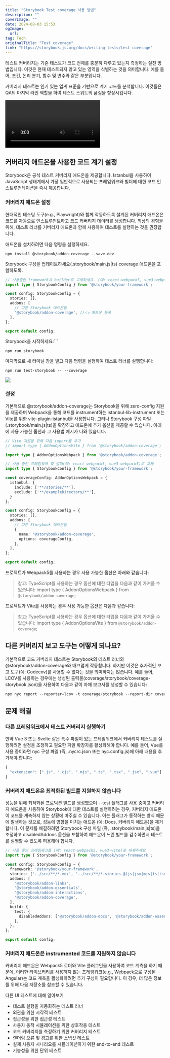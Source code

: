 ```yaml
---
title: "Storybook Test coverage 사용 방법"
description: ""
coverImage: ""
date: 2024-08-03 15:53
ogImage: 
  url: 
tag: Tech
originalTitle: "Test coverage"
link: "https://storybook.js.org/docs/writing-tests/test-coverage"
---
```





테스트 커버리지는 기존 테스트가 코드 전체를 충분히 다루고 있는지 측정하는 실천 방법입니다. 이것은 현재 테스트되지 않고 있는 영역을 식별하는 것을 의미합니다. 예를 들어, 조건, 논리 분기, 함수 및 변수와 같은 부분입니다.

커버리지 테스트는 인기 있는 업계 표준을 기반으로 계기 코드를 분석합니다. 이것들은 QA의 마지막 라인 역할을 하여 테스트 스위트의 품질을 향상시킵니다.

<video autoplay playsinline loop>
  <source src="@source/docs/Tech/2024-04-07-Testcoverage/img/Testcoverage_0.mp4" type="video/mp4">
</video>

## 커버리지 애드온을 사용한 코드 계기 설정



Storybook은 공식 테스트 커버리지 애드온을 제공합니다. Istanbul을 사용하여 JavaScript 생태계에서 가장 일반적으로 사용되는 프레임워크와 빌더에 대한 코드 인스트루먼테이션을 즉시 제공합니다.

### 커버리지 애드온 설정

현대적인 테스팅 도구(e.g., Playwright)와 함께 작동하도록 설계된 커버리지 애드온은 코드를 자동으로 인스트루먼트하고 코드 커버리지 데이터를 생성합니다. 최상의 경험을 위해, 테스트 러너를 커버리지 애드온과 함께 사용하여 테스트를 실행하는 것을 권장합니다.

애드온을 설치하려면 다음 명령을 실행하세요.



```npm
npm install @storybook/addon-coverage --save-dev
```

 Storybook 구성을 업데이트하세요(.storybook/main.js|ts) coverage 애드온을 포함하도록.

```typescript
// 사용중인 framework과 builder로 교체하세요. (예: react-webpack5, vue3-webpack5)
import type { StorybookConfig } from '@storybook/your-framework';

const config: StorybookConfig = {
  stories: [],
  addons: [
    // 다른 Storybook 애드온들
    '@storybook/addon-coverage', //👈 애드온 등록
  ],
};

export default config;
```

Storybook을 시작하세요:```



```npm
npm run storybook
```

마지막으로 새 터미널 창을 열고 다음 명령을 실행하여 테스트 러너를 실행합니다:

```npm
npm run test-storybook -- --coverage
```

<img src="/assets/img/Testcoverage_0.png" />



### 설정

기본적으로 @storybook/addon-coverage는 Storybook을 위해 zero-config 지원을 제공하며 Webpack을 통해 코드를 instrument하는 istanbul-lib-instrument 또는 Vite를 위한 vite-plugin-istanbul을 사용합니다. 그러나 Storybook 구성 파일(.storybook/main.js|ts)을 확장하고 애드온에 추가 옵션을 제공할 수 있습니다. 아래에 사용 가능한 옵션과 그 사용법 예시가 나와 있습니다.

```typescript
// Vite 지원을 위해 다음 import를 추가
// import type { AddonOptionsVite } from '@storybook/addon-coverage';

import type { AddonOptionsWebpack } from '@storybook/addon-coverage';

// 사용 중인 프레임워크 및 빌더(예: react-webpack5, vue3-webpack5)로 교체
import type { StorybookConfig } from '@storybook/your-framework';

const coverageConfig: AddonOptionsWebpack = {
  istanbul: {
    include: ['**/stories/**'],
    exclude: ['**/exampleDirectory/**'],
  }
};

const config: StorybookConfig = {
  stories: [],
  addons: [
    // 다른 Storybook 애드온들
    {
      name: '@storybook/addon-coverage',
      options: coverageConfig,
    },
  ],
};

export default config;
```

프로젝트가 Webpack5를 사용하는 경우 사용 가능한 옵션은 아래와 같습니다:



> 참고: TypeScript를 사용하는 경우 옵션에 대한 타입을 다음과 같이 가져올 수 있습니다:
import type { AddonOptionsWebpack } from `@storybook/addon-coverage`;

프로젝트가 Vite를 사용하는 경우 사용 가능한 옵션은 다음과 같습니다:

> 참고: TypeScript를 사용하는 경우 옵션에 대한 타입을 다음과 같이 가져올 수 있습니다:
import type { AddonOptionsVite } from `@storybook/addon-coverage`;

## 다른 커버리지 보고 도구는 어떻게 되나요?



기본적으로 코드 커버리지 테스트는 Storybook의 테스트 러너와 @storybook/addon-coverage와 매끄럽게 작동합니다. 하지만 이것은 추가적인 보고 도구(예: Codecov)를 사용할 수 없다는 것을 의미하지는 않습니다. 예를 들어, LCOV를 사용하는 경우에는 생성된 출력물(coverage/storybook/coverage-storybook.json)을 사용하여 다음과 같이 자체 보고서를 생성할 수 있습니다:

```typescript
npx nyc report --reporter=lcov -t coverage/storybook --report-dir coverage/storybook
```

## 문제 해결

### 다른 프레임워크에서 테스트 커버리지 실행하기



만약 Vue 3 또는 Svelte 같은 특수 파일이 있는 프레임워크에서 커버리지 테스트를 실행하려면 설정을 조정하고 필요한 파일 확장자를 활성화해야 합니다. 예를 들어, Vue를 사용 중이라면 nyc 구성 파일 (즉, .nycrc.json 또는 nyc.config.js)에 아래 내용을 추가해야 합니다:

```typescript
{
  "extension": [".js", ".cjs", ".mjs", ".ts", ".tsx", ".jsx", ".vue"]
}
```

### 커버리지 애드온은 최적화된 빌드를 지원하지 않습니다

성능을 위해 최적화된 프로덕션 빌드를 생성했으며 --test 플래그를 사용 중이고 커버리지 애드온을 사용하여 Storybook에 대한 테스트를 실행하려는 경우, 커버리지 애드온이 코드를 계측하지 않는 상황에 마주칠 수 있습니다. 이는 플래그가 동작하는 방식 때문에 발생하는 것으로, 성능에 영향을 미치는 애드온 (예: Docs, 커버리지 애드온)을 제거합니다. 이 문제를 해결하려면 Storybook 구성 파일 (즉, .storybook/main.js|ts)을 조정하고 disabledAddons 옵션을 포함하여 애드온이 느린 빌드를 감수하면서 테스트를 실행할 수 있도록 허용해야 합니다.



```typescript
// 사용 중인 프레임워크를 (예: react-webpack5, vue3-vite)로 바꿔주세요
import type { StorybookConfig } from '@storybook/your-framework';

const config: StorybookConfig = {
  framework: '@storybook/your-framework',
  stories: ['../src/**/*.mdx', '../src/**/*.stories.@(js|jsx|mjs|ts|tsx)'],
  addons: [
    '@storybook/addon-links',
    '@storybook/addon-essentials',
    '@storybook/addon-interactions',
    '@storybook/addon-coverage',
  ],
  build: {
    test: {
      disabledAddons: ['@storybook/addon-docs', '@storybook/addon-essentials/docs'],
    },
  },
};

export default config;
```

### 커버리지 애드온은 instrumented 코드를 지원하지 않습니다

커버리지 애드온은 Webpack5 로더와 Vite 플러그인을 사용하여 코드 계측을 하기 때문에, 이러한 라이브러리를 사용하지 않는 프레임워크(e.g., Webpack으로 구성된 Angular)는 코드 계측을 활성화하려면 추가 구성이 필요합니다. 이 경우, 더 많은 정보를 위해 다음 저장소를 참조할 수 있습니다.

다른 UI 테스트에 대해 알아보기


- 테스트 실행을 자동화하는 테스트 러너
- 외관을 위한 시각적 테스트
- 접근성을 위한 접근성 테스트
- 사용자 동작 시뮬레이션을 위한 상호작용 테스트
- 코드 커버리지를 측정하기 위한 커버리지 테스트
- 렌더링 오류 및 경고를 위한 스냅샷 테스트
- 실제 사용자 시나리오를 시뮬레이션하기 위한 end-to-end 테스트
- 기능성을 위한 단위 테스트